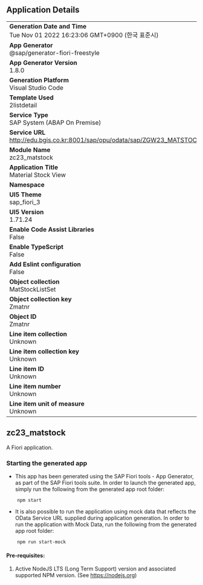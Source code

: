 ## Application Details
|               |
| ------------- |
|**Generation Date and Time**<br>Tue Nov 01 2022 16:23:06 GMT+0900 (한국 표준시)|
|**App Generator**<br>@sap/generator-fiori-freestyle|
|**App Generator Version**<br>1.8.0|
|**Generation Platform**<br>Visual Studio Code|
|**Template Used**<br>2listdetail|
|**Service Type**<br>SAP System (ABAP On Premise)|
|**Service URL**<br>http://edu.bgis.co.kr:8001/sap/opu/odata/sap/ZGW23_MATSTOCK_01_SRV
|**Module Name**<br>zc23_matstock|
|**Application Title**<br>Material Stock View|
|**Namespace**<br>|
|**UI5 Theme**<br>sap_fiori_3|
|**UI5 Version**<br>1.71.24|
|**Enable Code Assist Libraries**<br>False|
|**Enable TypeScript**<br>False|
|**Add Eslint configuration**<br>False|
|**Object collection**<br>MatStockListSet|
|**Object collection key**<br>Zmatnr|
|**Object ID**<br>Zmatnr|
|**Line item collection**<br>Unknown|
|**Line item collection key**<br>Unknown|
|**Line item ID**<br>Unknown|
|**Line item number**<br>Unknown|
|**Line item unit of measure**<br>Unknown|

## zc23_matstock

A Fiori application.

### Starting the generated app

-   This app has been generated using the SAP Fiori tools - App Generator, as part of the SAP Fiori tools suite.  In order to launch the generated app, simply run the following from the generated app root folder:

```
    npm start
```

- It is also possible to run the application using mock data that reflects the OData Service URL supplied during application generation.  In order to run the application with Mock Data, run the following from the generated app root folder:

```
    npm run start-mock
```

#### Pre-requisites:

1. Active NodeJS LTS (Long Term Support) version and associated supported NPM version.  (See https://nodejs.org)


